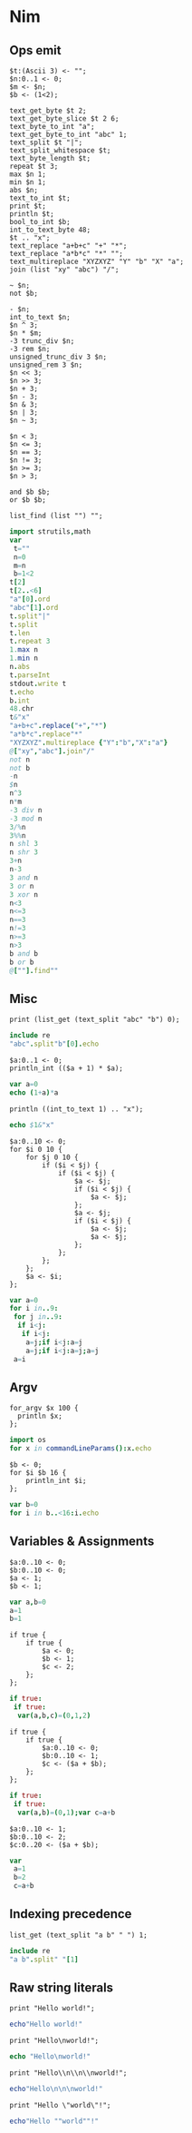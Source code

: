 # Nim

## Ops emit

```polygolf
$t:(Ascii 3) <- "";
$n:0..1 <- 0;
$m <- $n;
$b <- (1<2);

text_get_byte $t 2;
text_get_byte_slice $t 2 6;
text_byte_to_int "a";
text_get_byte_to_int "abc" 1;
text_split $t "|";
text_split_whitespace $t;
text_byte_length $t;
repeat $t 3;
max $n 1;
min $n 1;
abs $n;
text_to_int $t;
print $t;
println $t;
bool_to_int $b;
int_to_text_byte 48;
$t .. "x";
text_replace "a+b+c" "+" "*";
text_replace "a*b*c" "*" "";
text_multireplace "XYZXYZ" "Y" "b" "X" "a";
join (list "xy" "abc") "/";

~ $n;
not $b;

- $n;
int_to_text $n;
$n ^ 3;
$n * $m;
-3 trunc_div $n;
-3 rem $n;
unsigned_trunc_div 3 $n;
unsigned_rem 3 $n;
$n << 3;
$n >> 3;
$n + 3;
$n - 3;
$n & 3;
$n | 3;
$n ~ 3;

$n < 3;
$n <= 3;
$n == 3;
$n != 3;
$n >= 3;
$n > 3;

and $b $b;
or $b $b;

list_find (list "") "";
```

```nim nogolf
import strutils,math
var
 t=""
 n=0
 m=n
 b=1<2
t[2]
t[2..<6]
"a"[0].ord
"abc"[1].ord
t.split"|"
t.split
t.len
t.repeat 3
1.max n
1.min n
n.abs
t.parseInt
stdout.write t
t.echo
b.int
48.chr
t&"x"
"a+b+c".replace("+","*")
"a*b*c".replace"*"
"XYZXYZ".multireplace {"Y":"b","X":"a"}
@["xy","abc"].join"/"
not n
not b
-n
$n
n^3
n*m
-3 div n
-3 mod n
3/%n
3%%n
n shl 3
n shr 3
3+n
n-3
3 and n
3 or n
3 xor n
n<3
n<=3
n==3
n!=3
n>=3
n>3
b and b
b or b
@[""].find""
```

## Misc

```polygolf
print (list_get (text_split "abc" "b") 0);
```

```nim
include re
"abc".split"b"[0].echo
```

```polygolf
$a:0..1 <- 0;
println_int (($a + 1) * $a);
```

```nim nogolf
var a=0
echo (1+a)*a
```

```polygolf
println ((int_to_text 1) .. "x");
```

```nim nogolf
echo $1&"x"
```

```polygolf
$a:0..10 <- 0;
for $i 0 10 {
    for $j 0 10 {
        if ($i < $j) {
            if ($i < $j) {
                $a <- $j;
                if ($i < $j) {
                    $a <- $j;
                };
                $a <- $j;
                if ($i < $j) {
                    $a <- $j;
                    $a <- $j;
                };
            };
        };
    };
    $a <- $i;
};
```

```nim
var a=0
for i in..9:
 for j in..9:
  if i<j:
   if i<j:
    a=j;if i<j:a=j
    a=j;if i<j:a=j;a=j
 a=i
```

## Argv

```polygolf
for_argv $x 100 {
  println $x;
};
```

```nim
import os
for x in commandLineParams():x.echo
```

```polygolf
$b <- 0;
for $i $b 16 {
    println_int $i;
};
```

```nim nogolf
var b=0
for i in b..<16:i.echo
```

## Variables & Assignments

```polygolf
$a:0..10 <- 0;
$b:0..10 <- 0;
$a <- 1;
$b <- 1;
```

```nim nogolf
var a,b=0
a=1
b=1
```

```polygolf
if true {
    if true {
        $a <- 0;
        $b <- 1;
        $c <- 2;
    };
};
```

```nim nogolf
if true:
 if true:
  var(a,b,c)=(0,1,2)
```

```polygolf
if true {
    if true {
        $a:0..10 <- 0;
        $b:0..10 <- 1;
        $c <- ($a + $b);
    };
};
```

```nim nogolf
if true:
 if true:
  var(a,b)=(0,1);var c=a+b
```

```polygolf
$a:0..10 <- 1;
$b:0..10 <- 2;
$c:0..20 <- ($a + $b);
```

```nim nogolf
var
 a=1
 b=2
 c=a+b
```

## Indexing precedence

```polygolf
list_get (text_split "a b" " ") 1;
```

```nim nogolf
include re
"a b".split" "[1]
```

## Raw string literals

```polygolf
print "Hello world!";
```

```nim
echo"Hello world!"
```

```polygolf
print "Hello\nworld!";
```

```nim
echo "Hello\nworld!"
```

```polygolf
print "Hello\\n\\n\\nworld!";
```

```nim
echo"Hello\n\n\nworld!"
```

```polygolf
print "Hello \"world\"!";
```

```nim
echo"Hello ""world""!"
```
